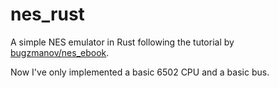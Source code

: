 # nes_rust

A simple NES emulator in Rust following the tutorial by [bugzmanov/nes_ebook](https://bugzmanov.github.io/nes_ebook).

Now I've only implemented a basic 6502 CPU and a basic bus.
